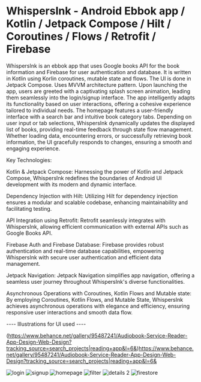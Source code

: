 # WhispersInk - Android Ebbok app / Kotlin / Jetpack Compose / Hilt / Coroutines / Flows / Retrofit / Firebase

WhispersInk is an ebbok app that uses Google books API for the book information and Firebase for user authentication and database. It is written in Kotlin using Korlin coroutines, mutable state and flows. The UI is done in Jetpack Compose. Uses MVVM architecture pattern.
Upon launching the app, users are greeted with a captivating splash screen animation, leading them seamlessly into the login/signup interface. The app intelligently adapts its functionality based on user interactions, 
offering a cohesive experience tailored to individual needs. The homepage features a user-friendly interface with a search bar and intuitive book category tabs. 
Depending on user input or tab selections, WhispersInk dynamically updates the displayed list of books, providing real-time feedback through state flow management. 
Whether loading data, encountering errors, or successfully retrieving book information, the UI gracefully responds to changes, ensuring a smooth and engaging experience.

Key Technologies:

Kotlin & Jetpack Compose:
Harnessing the power of Kotlin and Jetpack Compose, WhispersInk redefines the boundaries of Android UI development with its modern and dynamic interface.

Dependency Injection with Hilt:
Utilizing Hilt for dependency injection ensures a modular and scalable codebase, enhancing maintainability and facilitating testing.

API Integration using Retrofit:
Retrofit seamlessly integrates with WhispersInk, allowing efficient communication with external APIs such as Google Books API.

Firebase Auth and Firebase Database:
Firebase provides robust authentication and real-time database capabilities, empowering WhispersInk with secure user authentication and efficient data management.

Jetpack Navigation:
Jetpack Navigation simplifies app navigation, offering a seamless user journey throughout WhispersInk's diverse functionalities.

Asynchronous Operations with Coroutines, Kotlin Flows and Mutable state:
By employing Coroutines, Kotlin Flows, and Mutable State, WhispersInk achieves asynchronous operations with elegance and efficiency, ensuring responsive user interactions and smooth data flow.

---- Illustrations for UI used ----

(https://www.behance.net/gallery/95487241/Audiobook-Service-Reader-App-Design-Web-Design?tracking_source=search_projects|reading+app&l=6&)https://www.behance.net/gallery/95487241/Audiobook-Service-Reader-App-Design-Web-Design?tracking_source=search_projects|reading+app&l=6&

![login](https://github.com/Kris-glitch/WhispersInk/assets/78586563/7d24ca07-4261-4122-9dcb-f72e0ae400ea)
![signup](https://github.com/Kris-glitch/WhispersInk/assets/78586563/b574d72b-7ca8-40b6-ba2b-4837162dbaef)
![homepage](https://github.com/Kris-glitch/WhispersInk/assets/78586563/2f0fe377-fac2-4201-9dff-baf712914f78)
![filter](https://github.com/Kris-glitch/WhispersInk/assets/78586563/3a7a8eaf-2533-41eb-9afa-0779998dd18e)
![details 2](https://github.com/Kris-glitch/WhispersInk/assets/78586563/7a6840a7-b5ee-43aa-8a9f-01a03d4260a7)
![firestore](https://github.com/Kris-glitch/WhispersInk/assets/78586563/b5242dbf-f1f0-4db9-bf98-2769e7778fde)



